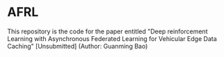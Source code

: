 # AFRL
This repository is the code for the paper entitled "Deep reinforcement Learning with Asynchronous Federated Learning for Vehicular Edge Data Caching" [Unsubmitted]
(Author: Guanming Bao)

